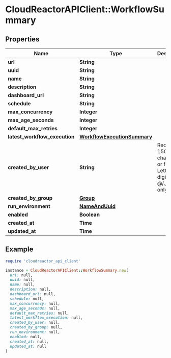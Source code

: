 # CloudReactorAPIClient::WorkflowSummary

## Properties

| Name | Type | Description | Notes |
| ---- | ---- | ----------- | ----- |
| **url** | **String** |  | [readonly] |
| **uuid** | **String** |  | [readonly] |
| **name** | **String** |  |  |
| **description** | **String** |  | [optional] |
| **dashboard_url** | **String** |  | [readonly] |
| **schedule** | **String** |  | [optional] |
| **max_concurrency** | **Integer** |  | [optional] |
| **max_age_seconds** | **Integer** |  | [optional] |
| **default_max_retries** | **Integer** |  | [optional] |
| **latest_workflow_execution** | [**WorkflowExecutionSummary**](WorkflowExecutionSummary.md) |  | [optional] |
| **created_by_user** | **String** | Required. 150 characters or fewer. Letters, digits and @/./+/-/_ only. | [readonly] |
| **created_by_group** | [**Group**](Group.md) |  | [readonly] |
| **run_environment** | [**NameAndUuid**](NameAndUuid.md) |  | [optional] |
| **enabled** | **Boolean** |  | [optional] |
| **created_at** | **Time** |  | [readonly] |
| **updated_at** | **Time** |  | [readonly] |

## Example

```ruby
require 'cloudreactor_api_client'

instance = CloudReactorAPIClient::WorkflowSummary.new(
  url: null,
  uuid: null,
  name: null,
  description: null,
  dashboard_url: null,
  schedule: null,
  max_concurrency: null,
  max_age_seconds: null,
  default_max_retries: null,
  latest_workflow_execution: null,
  created_by_user: null,
  created_by_group: null,
  run_environment: null,
  enabled: null,
  created_at: null,
  updated_at: null
)
```

